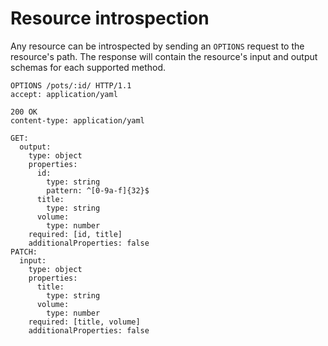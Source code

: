 # Resource introspection

Any resource can be introspected by sending an `OPTIONS` request to the resource's path.
The response will contain the resource's input and output schemas for each supported method.

```http
OPTIONS /pots/:id/ HTTP/1.1
accept: application/yaml
```

```http
200 OK
content-type: application/yaml

GET:
  output:
    type: object
    properties:
      id:
        type: string
        pattern: ^[0-9a-f]{32}$
      title:
        type: string
      volume:
        type: number
    required: [id, title]
    additionalProperties: false
PATCH:
  input:
    type: object
    properties:
      title:
        type: string
      volume:
        type: number
    required: [title, volume]
    additionalProperties: false
```
